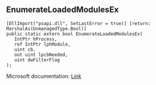## EnumerateLoadedModulesEx

```
[DllImport("psapi.dll", SetLastError = true)] [return: MarshalAs(UnmanagedType.Bool)]
public static extern bool EnumerateLoadedModulesEx(
   IntPtr hProcess,
   ref IntPtr lphModule,
   uint cb,
   out uint lpcbNeeded,
   uint dwFilterFlag
);
```

Microsoft documentation: [Link](https://learn.microsoft.com/en-us/windows/win32/api/dbghelp/nf-dbghelp-enumerateloadedmodulesexw)

